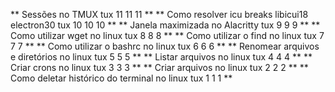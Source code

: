 **
Sessões no TMUX tux 11
11
11
**
**
Como resolver icu breaks libicui18 electron30 tux 10
10
10
**
**
Janela maximizada no Alacritty tux 9
9
9
**
**
Como utilizar wget no linux tux 8
8
8
**
**
Como utilizar o find no linux tux 7
7
7
**
**
Como utilizar o bashrc no linux tux 6
6
6
**
**
Renomear arquivos e diretórios no linux tux 5
5
5
**
**
Listar arquivos no linux tux 4
4
4
**
**
Criar crons no linux tux 3
3
3
**
**
Criar arquivos no linux tux 2
2
2
**
**
Como deletar histórico do terminal no linux tux 1
1
1
**
